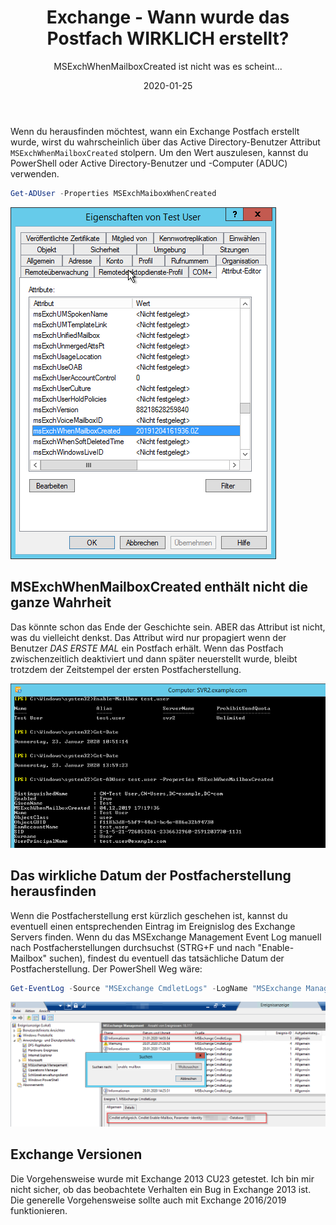﻿---
aliases:
    - exchange-mailbox-creation-date
slug: Exchange-Mailbox-Creation-Date
title: Exchange - Wann wurde das Postfach WIRKLICH erstellt?
subtitle: MSExchWhenMailboxCreated ist nicht was es scheint...
contenttags: [exchange, powershell, exchange2013]
image: /images/2020/2020-01-25_MSExchWhenMailboxCreated_PowerShell.png
date: 2020-01-25
---

Wenn du herausfinden möchtest, wann ein Exchange Postfach erstellt wurde, wirst du wahrscheinlich über das Active Directory-Benutzer Attribut `MSExchWhenMailboxCreated` stolpern. Um den Wert auszulesen, kannst du PowerShell oder Active Directory-Benutzer und -Computer (ADUC) verwenden.

```powershell
Get-ADUser -Properties MSExchMaiboxWhenCreated
```

![Get MSExchWhenMailboxCreated attribute using PowerShell](/images/2020/2020-01-25_MSExchWhenMailboxCreated_ADUC.png "MSExchWhenMailboxCreated Attribut per Active Directory-Benutzer und Computer anzeigen. Erweiterte Features müssen aktiviert sein.")

## MSExchWhenMailboxCreated enthält nicht die ganze Wahrheit

Das könnte schon das Ende der Geschichte sein. ABER das Attribut ist nicht, was du vielleicht denkst. Das Attribut wird nur propagiert wenn der Benutzer _DAS ERSTE MAL_ ein Postfach erhält. Wenn das Postfach zwischenzeitlich deaktiviert und dann später neuerstellt wurde, bleibt trotzdem der Zeitstempel der ersten Postfacherstellung.

![Überprüfung des MSExchWhenMailboxCreated Attributs per PowerShell, nach einer Postfach-Neuerstellung](/images/2020/2020-01-25_MSExchWhenMailboxCreated_PowerShell_Mailbox_recreated.png "Überprüfung des MSExchWhenMailboxCreated Attributs per PowerShell, nach einer Postfach-Neuerstellung - Der alte Wert bleibt.")

## Das wirkliche Datum der Postfacherstellung herausfinden

Wenn die Postfacherstellung erst kürzlich geschehen ist, kannst du eventuell einen entsprechenden Eintrag im Ereignislog des Exchange Servers finden. Wenn du das MSExchange Management Event Log manuell nach Postfacherstellungen durchsuchst (STRG+F und nach "Enable-Mailbox" suchen), findest du eventuell das tatsächliche Datum der Postfacherstellung. Der PowerShell Weg wäre:

```powershell
Get-EventLog -Source "MSExchange CmdletLogs" -LogName "MSExchange Management" -ComputerName <Servername> -Message "*Enable-Mailbox*test.user*"
```

![Überprüfen des  MSExchange Management Event Log auf Postfacherstellungen](/images/2020/2020-01-25_Exchange_mailbox_creation_event_log.png "Überprüfen des MSExchange Management Event Log auf Postfacherstellungen - Das Postfach wurde kürzlich erstellt per Enable-Mailbox cmdlet.")

## Exchange Versionen

Die Vorgehensweise wurde mit Exchange 2013 CU23 getestet. Ich bin mir nicht sicher, ob das beobachtete Verhalten ein Bug in Exchange 2013 ist. Die generelle Vorgehensweise sollte auch mit Exchange 2016/2019 funktionieren.
